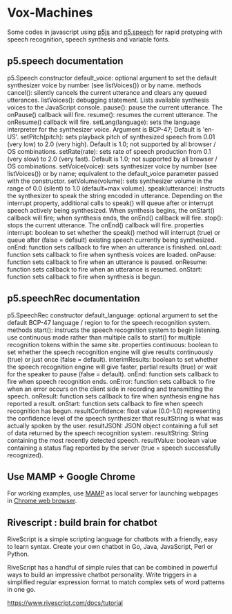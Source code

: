 # Vox-Machines
Some codes in javascript using <a href="http://p5js.org" target="_parent">p5js</a> and <a href="http://ability.nyu.edu/p5.js-speech/" target="_parent">p5.speech</a> for rapid protyping with speech recognition, speech synthesis and variable fonts.

## p5.speech documentation
p5.Speech
    constructor
        default_voice: optional argument to set the default synthesizer voice by number (see listVoices()) or by name. 
    methods
        cancel(): silently cancels the current utterance and clears any queued utterances.
        listVoices(): debugging statement. Lists available synthesis voices to the JavaScript console.
        pause(): pause the current utterance. The onPause() callback will fire.
        resume(): resumes the current utterance. The onResume() callback will fire.
        setLang(language): sets the language interpreter for the synthesizer voice. Argument is BCP-47; Default is 'en-US'.
        setPitch(pitch): sets playback pitch of synthesized speech from 0.01 (very low) to 2.0 (very high). Default is 1.0; not supported by all browser / OS combinations.
        setRate(rate): sets rate of speech production from 0.1 (very slow) to 2.0 (very fast). Default is 1.0; not supported by all browser / OS combinations.
        setVoice(voice): sets synthesizer voice by number (see listVoices()) or by name; equivalent to the default_voice parameter passed with the constructor.
        setVolume(volume): sets synthesizer volume in the range of 0.0 (silent) to 1.0 (default=max volume).
        speak(utterance): instructs the synthesizer to speak the string encoded in utterance. Depending on the interrupt property, additional calls to speak() will queue after or interrupt speech actively being synthesized. When synthesis begins, the onStart() callback will fire; when synthesis ends, the onEnd() callback will fire.
        stop(): stops the current utterance. The onEnd() callback will fire. 
    properties
        interrupt: boolean to set whether the speak() method will interrupt (true) or queue after (false = default) existing speech currently being synthesized.
        onEnd: function sets callback to fire when an utterance is finished.
        onLoad: function sets callback to fire when synthesis voices are loaded.
        onPause: function sets callback to fire when an utterance is paused.
        onResume: function sets callback to fire when an utterance is resumed.
        onStart: function sets callback to fire when synthesis is begun. 

## p5.speechRec documentation
p5.SpeechRec
    constructor
        default_language: optional argument to set the default BCP-47 language / region to for the speech recognition system. 
    methods
        start(): instructs the speech recognition system to begin listening. use continuous mode rather than multiple calls to start() for multiple recognition tokens within the same site. 
    properties
        continuous: boolean to set whether the speech recognition engine will give results continuously (true) or just once (false = default).
        interimResults: boolean to set whether the speech recognition engine will give faster, partial results (true) or wait for the speaker to pause (false = default).
        onEnd: function sets callback to fire when speech recognition ends.
        onError: function sets callback to fire when an error occurs on the client side in recording and transmitting the speech.
        onResult: function sets callback to fire when synthesis engine has reported a result.
        onStart: function sets callback to fire when speech recognition has begun.
        resultConfidence: float value (0.0-1.0) representing the confidence level of the speech synthesizer that resultString is what was actually spoken by the user.
        resultJSON: JSON object containing a full set of data returned by the speech recognition system.
        resultString: String containing the most recently detected speech.
        resultValue: boolean value containing a status flag reported by the server (true = speech successfully recognized). 


## Use MAMP + Google Chrome
For working examples, use  <a href="https://www.mamp.info" target="_parent">MAMP</a> as local server for launching webpages in <a href="https://www.google.com/chrome/" target="_parent">Chrome web browser</a>.

## Rivescript : build brain for chatbot
RiveScript is a simple scripting language for chatbots with a friendly, easy to learn syntax.
Create your own chatbot in Go, Java, JavaScript, Perl or Python.

RiveScript has a handful of simple rules that can be combined in powerful ways to build an impressive chatbot personality. Write triggers in a simplified regular expression format to match complex sets of word patterns in one go. 

https://www.rivescript.com/docs/tutorial
